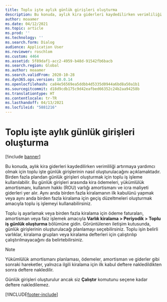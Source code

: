 ```yaml
---
title: Toplu işte aylık günlük girişleri oluşturma
description: Bu konuda, aylık kira giderleri kaydedilirken verimliliği artırmaya yardımcı olmak için toplu işte günlük girişlerinin nasıl oluşturulacağını açıklamaktadır.
author: moaamer
ms.date: 04/12/2021
ms.topic: article
ms.prod: ''
ms.technology: ''
ms.search.form: Dialog
audience: Application User
ms.reviewer: roschlom
ms.custom: 4464
ms.assetid: 5f89daf1-acc2-4959-b48d-91542fb6bacb
ms.search.region: Global
ms.author: moaamer
ms.search.validFrom: 2020-10-28
ms.dyn365.ops.version: 10.0.14
ms.openlocfilehash: ca84e56569ea5ddbb4d5335d0944a6bd8a50a1b1
ms.sourcegitcommit: d18d9cdb175c9d42eafbed66352c24b2aa94258b
ms.translationtype: HT
ms.contentlocale: tr-TR
ms.lasthandoff: 04/13/2021
ms.locfileid: "5881216"
---
```

# <a name="create-monthly-journal-entries-in-a-batch"></a>Toplu işte aylık günlük girişleri oluşturma

[!include [banner](../includes/banner.md)]

Bu konuda, aylık kira giderleri kaydedilirken verimliliği artırmaya yardımcı olmak için toplu işte günlük girişlerinin nasıl oluşturulacağını açıklamaktadır. Birden fazla plandan günlük girişleri oluşturmak için toplu iş işleme kullanılabilir. Bu günlük girişleri arasında kira ödemeleri, yükümlülük amortismanı, kullanım hakkı (ROU) varlığı amortismanı ve icra maliyeti giderleri yer alır. Aynı anda birden fazla kiralamanın ilk kabulünü yapmak veya aynı anda birden fazla kiralama için geçiş düzeltmeleri oluşturmak amacıyla toplu iş işlemeyi kullanabilirsiniz.

Toplu iş ayarlamak veya birden fazla kiralama için ödeme faturaları, amortisman veya faiz işlemek amacıyla **Varlık kiralama \> Periyodik \> Toplu iş günlük oluşturma** bölümüne gidin. Görüntülenen iletişim kutusunda, günlük girişlerinin oluşturulacağı planlamayı seçebilirsiniz. Toplu işin belirli varlıklar, kiralama grupları veya kiralama defterleri için çalıştırılıp çalıştırılmayacağını da belirtebilirsiniz.

> [!NOTE]
> Yükümlülük amortismanı planlaması, ödemeler, amortisman ve giderler gibi sonraki hareketler, yalnızca ilgili kiralama için ilk kabul deftere nakledildikten sonra deftere nakledilir.
>
> Günlük girişleri oluşturulur ancak siz **Çalıştır** komutunu seçene kadar deftere nakledilemez.


[!INCLUDE[footer-include](../../includes/footer-banner.md)]
